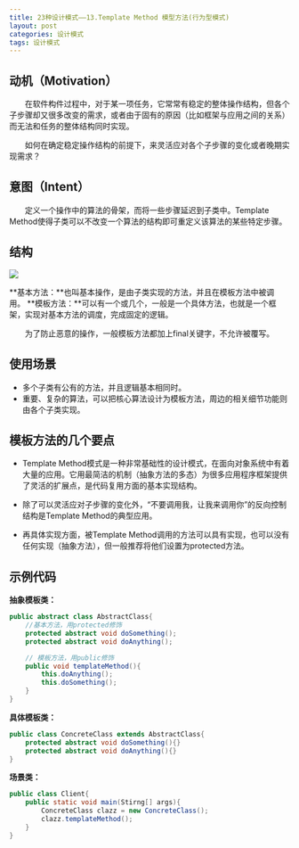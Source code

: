 ```yaml
---
title: 23种设计模式——13.Template Method 模型方法(行为型模式)
layout: post
categories: 设计模式
tags: 设计模式
---
```

## 动机（Motivation）
&emsp;&emsp;在软件构件过程中，对于某一项任务，它常常有稳定的整体操作结构，但各个子步骤却又很多改变的需求，或者由于固有的原因（比如框架与应用之间的关系）而无法和任务的整体结构同时实现。

&emsp;&emsp;如何在确定稳定操作结构的前提下，来灵活应对各个子步骤的变化或者晚期实现需求？

## 意图（Intent）

&emsp;&emsp;定义一个操作中的算法的骨架，而将一些步骤延迟到子类中。Template Method使得子类可以不改变一个算法的结构即可重定义该算法的某些特定步骤。

## 结构
![](https://i.imgur.com/1U1xfbP.jpg)

**基本方法：**也叫基本操作，是由子类实现的方法，并且在模板方法中被调用。
**模板方法：**可以有一个或几个，一般是一个具体方法，也就是一个框架，实现对基本方法的调度，完成固定的逻辑。

&emsp;&emsp;为了防止恶意的操作，一般模板方法都加上final关键字，不允许被覆写。

## 使用场景

- 多个子类有公有的方法，并且逻辑基本相同时。
- 重要、复杂的算法，可以把核心算法设计为模板方法，周边的相关细节功能则由各个子类实现。

## 模板方法的几个要点

- Template Method模式是一种非常基础性的设计模式，在面向对象系统中有着大量的应用。它用最简洁的机制（抽象方法的多态）为很多应用程序框架提供了灵活的扩展点，是代码复用方面的基本实现结构。

- 除了可以灵活应对子步骤的变化外，“不要调用我，让我来调用你”的反向控制结构是Template Method的典型应用。

- 再具体实现方面，被Template Method调用的方法可以具有实现，也可以没有任何实现（抽象方法），但一般推荐将他们设置为protected方法。

## 示例代码

**抽象模板类：**

```java
public abstract class AbstractClass{
	//基本方法，用protected修饰
	protected abstract void doSomething();
	protected abstract void doAnything();

	// 模板方法，用public修饰
	public void templateMethod(){
		this.doAnything();
		this.doSomething();
	}
}
```
**具体模板类：**
```java
public class ConcreteClass extends AbstractClass{
	protected abstract void doSomething(){}
	protected abstract void doAnything(){}
}
```
**场景类：**
```java
public class Client{
	public static void main(Stirng[] args){
		ConcreteClass clazz = new ConcreteClass();
		clazz.templateMethod();
	}
}
```